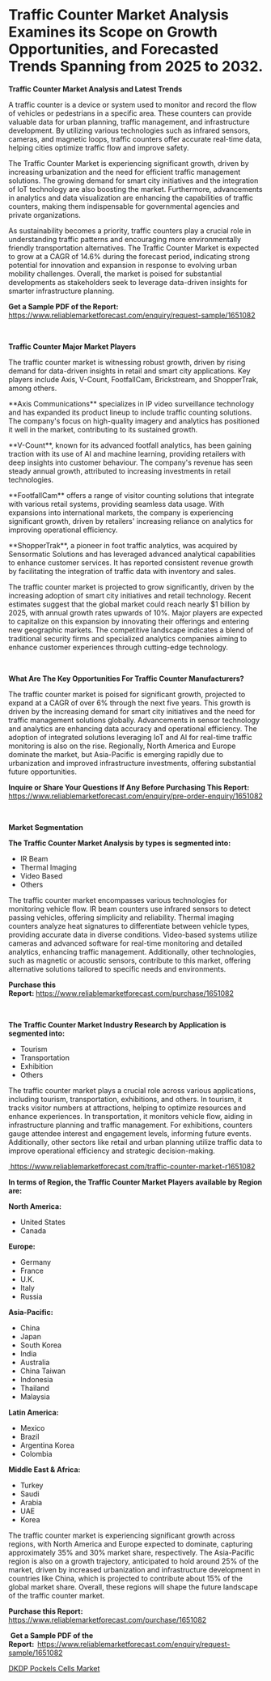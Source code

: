 <p><h1>Traffic Counter Market Analysis Examines its Scope on Growth Opportunities, and Forecasted Trends Spanning from 2025 to 2032.</h1></p><p><strong>Traffic Counter Market Analysis and Latest Trends</strong></p>
<p><p>A traffic counter is a device or system used to monitor and record the flow of vehicles or pedestrians in a specific area. These counters can provide valuable data for urban planning, traffic management, and infrastructure development. By utilizing various technologies such as infrared sensors, cameras, and magnetic loops, traffic counters offer accurate real-time data, helping cities optimize traffic flow and improve safety.</p><p>The Traffic Counter Market is experiencing significant growth, driven by increasing urbanization and the need for efficient traffic management solutions. The growing demand for smart city initiatives and the integration of IoT technology are also boosting the market. Furthermore, advancements in analytics and data visualization are enhancing the capabilities of traffic counters, making them indispensable for governmental agencies and private organizations.</p><p>As sustainability becomes a priority, traffic counters play a crucial role in understanding traffic patterns and encouraging more environmentally friendly transportation alternatives. The Traffic Counter Market is expected to grow at a CAGR of 14.6% during the forecast period, indicating strong potential for innovation and expansion in response to evolving urban mobility challenges. Overall, the market is poised for substantial developments as stakeholders seek to leverage data-driven insights for smarter infrastructure planning.</p></p>
<p><strong>Get a Sample PDF of the Report:&nbsp;</strong> <a href="https://www.reliablemarketforecast.com/enquiry/request-sample/1651082?utm_campaign=3029&utm_medium=2&utm_source=Github&utm_content=ia&utm_term=08042025&utm_id=traffic-counter">https://www.reliablemarketforecast.com/enquiry/request-sample/1651082</a></p>
<p>&nbsp;</p>
<p><strong>Traffic Counter Major Market Players</strong></p>
<p><p>The traffic counter market is witnessing robust growth, driven by rising demand for data-driven insights in retail and smart city applications. Key players include Axis, V-Count, FootfallCam, Brickstream, and ShopperTrak, among others.</p><p>**Axis Communications** specializes in IP video surveillance technology and has expanded its product lineup to include traffic counting solutions. The company's focus on high-quality imagery and analytics has positioned it well in the market, contributing to its sustained growth.</p><p>**V-Count**, known for its advanced footfall analytics, has been gaining traction with its use of AI and machine learning, providing retailers with deep insights into customer behaviour. The company's revenue has seen steady annual growth, attributed to increasing investments in retail technologies.</p><p>**FootfallCam** offers a range of visitor counting solutions that integrate with various retail systems, providing seamless data usage. With expansions into international markets, the company is experiencing significant growth, driven by retailers' increasing reliance on analytics for improving operational efficiency.</p><p>**ShopperTrak**, a pioneer in foot traffic analytics, was acquired by Sensormatic Solutions and has leveraged advanced analytical capabilities to enhance customer services. It has reported consistent revenue growth by facilitating the integration of traffic data with inventory and sales.</p><p>The traffic counter market is projected to grow significantly, driven by the increasing adoption of smart city initiatives and retail technology. Recent estimates suggest that the global market could reach nearly $1 billion by 2025, with annual growth rates upwards of 10%. Major players are expected to capitalize on this expansion by innovating their offerings and entering new geographic markets. The competitive landscape indicates a blend of traditional security firms and specialized analytics companies aiming to enhance customer experiences through cutting-edge technology.</p></p>
<p>&nbsp;</p>
<p><strong>What Are The Key Opportunities For Traffic Counter Manufacturers?</strong></p>
<p><p>The traffic counter market is poised for significant growth, projected to expand at a CAGR of over 6% through the next five years. This growth is driven by the increasing demand for smart city initiatives and the need for traffic management solutions globally. Advancements in sensor technology and analytics are enhancing data accuracy and operational efficiency. The adoption of integrated solutions leveraging IoT and AI for real-time traffic monitoring is also on the rise. Regionally, North America and Europe dominate the market, but Asia-Pacific is emerging rapidly due to urbanization and improved infrastructure investments, offering substantial future opportunities.</p></p>
<p><strong>Inquire or Share Your Questions If Any Before Purchasing This Report:</strong> <a href="https://www.reliablemarketforecast.com/enquiry/pre-order-enquiry/1651082?utm_campaign=3029&utm_medium=2&utm_source=Github&utm_content=ia&utm_term=08042025&utm_id=traffic-counter">https://www.reliablemarketforecast.com/enquiry/pre-order-enquiry/1651082</a></p>
<p>&nbsp;</p>
<p><strong>Market Segmentation</strong></p>
<p><strong>The Traffic Counter Market Analysis by types is segmented into:</strong></p>
<p><ul><li>IR Beam</li><li>Thermal Imaging</li><li>Video Based</li><li>Others</li></ul></p>
<p><p>The traffic counter market encompasses various technologies for monitoring vehicle flow. IR beam counters use infrared sensors to detect passing vehicles, offering simplicity and reliability. Thermal imaging counters analyze heat signatures to differentiate between vehicle types, providing accurate data in diverse conditions. Video-based systems utilize cameras and advanced software for real-time monitoring and detailed analytics, enhancing traffic management. Additionally, other technologies, such as magnetic or acoustic sensors, contribute to this market, offering alternative solutions tailored to specific needs and environments.</p></p>
<p><strong>Purchase this Report:&nbsp;</strong><a href="https://www.reliablemarketforecast.com/purchase/1651082?utm_campaign=3029&utm_medium=2&utm_source=Github&utm_content=ia&utm_term=08042025&utm_id=traffic-counter">https://www.reliablemarketforecast.com/purchase/1651082</a></p>
<p>&nbsp;</p>
<p><strong>The Traffic Counter Market Industry Research by Application is segmented into:</strong></p>
<p><ul><li>Tourism</li><li>Transportation</li><li>Exhibition</li><li>Others</li></ul></p>
<p><p>The traffic counter market plays a crucial role across various applications, including tourism, transportation, exhibitions, and others. In tourism, it tracks visitor numbers at attractions, helping to optimize resources and enhance experiences. In transportation, it monitors vehicle flow, aiding in infrastructure planning and traffic management. For exhibitions, counters gauge attendee interest and engagement levels, informing future events. Additionally, other sectors like retail and urban planning utilize traffic data to improve operational efficiency and strategic decision-making.</p></p>
<p><a href="https://www.reliablemarketforecast.com/traffic-counter-market-r1651082?utm_campaign=3029&utm_medium=2&utm_source=Github&utm_content=ia&utm_term=08042025&utm_id=traffic-counter">&nbsp;https://www.reliablemarketforecast.com/traffic-counter-market-r1651082</a></p>
<p><strong>In terms of Region, the Traffic Counter Market Players available by Region are:</strong></p>
<p>
    <p> <strong> North America: </strong>
        <ul>
            <li>United States</li>
            <li>Canada</li>
        </ul>
        </p> 
    <p> <strong> Europe: </strong>
        <ul>
            <li>Germany</li>
            <li>France</li>
            <li>U.K.</li>
            <li>Italy</li>
            <li>Russia</li>
        </ul>
        </p> 
    <p> <strong> Asia-Pacific: </strong>
        <ul>
            <li>China</li>
            <li>Japan</li>
            <li>South Korea</li>
            <li>India</li>
            <li>Australia</li>
            <li>China Taiwan</li>
            <li>Indonesia</li>
            <li>Thailand</li>
            <li>Malaysia</li>
        </ul>
        </p> 
    <p> <strong> Latin America: </strong>
        <ul>
            <li>Mexico</li>
            <li>Brazil</li>
            <li>Argentina Korea</li>
            <li>Colombia</li>
        </ul>
        </p> 
    <p> <strong> Middle East & Africa: </strong>
        <ul>
            <li>Turkey</li>
            <li>Saudi</li>
            <li>Arabia</li>
            <li>UAE</li>
            <li>Korea</li>
        </ul>
    </p>
    </p>
<p><p>The traffic counter market is experiencing significant growth across regions, with North America and Europe expected to dominate, capturing approximately 35% and 30% market share, respectively. The Asia-Pacific region is also on a growth trajectory, anticipated to hold around 25% of the market, driven by increased urbanization and infrastructure development in countries like China, which is projected to contribute about 15% of the global market share. Overall, these regions will shape the future landscape of the traffic counter market.</p></p>
<p><strong>Purchase this Report: </strong><a href="https://www.reliablemarketforecast.com/purchase/1651082?utm_campaign=3029&utm_medium=2&utm_source=Github&utm_content=ia&utm_term=08042025&utm_id=traffic-counter">https://www.reliablemarketforecast.com/purchase/1651082</a></p>
<p>&nbsp;<strong>Get a Sample PDF of the Report:&nbsp;&nbsp;</strong><a href="https://www.reliablemarketforecast.com/enquiry/request-sample/1651082?utm_campaign=3029&utm_medium=2&utm_source=Github&utm_content=ia&utm_term=08042025&utm_id=traffic-counter">https://www.reliablemarketforecast.com/enquiry/request-sample/1651082</a></p>
<p><strong></strong></p>
<p><p><a href="https://github.com/semiensamuel72378/Market-Research-Report-List-1/blob/main/dkdp-pockels-cells-market.md?utm_campaign=3029&utm_medium=2&utm_source=Github&utm_content=ia&utm_term=08042025&utm_id=traffic-counter">DKDP Pockels Cells Market</a></p></p>